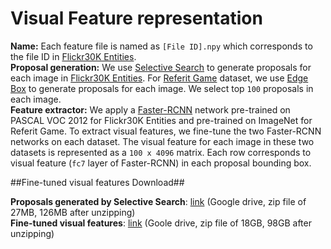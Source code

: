 # Visual Feature representation
**Name:** Each feature file is named as ```[File ID].npy``` which corresponds to the file ID in [Flickr30K Entities](http://web.engr.illinois.edu/~bplumme2/Flickr30kEntities/).<br/>
**Proposal generation:** We use [Selective Search](https://ivi.fnwi.uva.nl/isis/publications/bibtexbrowser.php?key=UijlingsIJCV2013&bib=all.bib) to generate proposals for each image in [Flickr30K Entities](http://web.engr.illinois.edu/~bplumme2/Flickr30kEntities/). For [Referit Game](http://tamaraberg.com/referitgame/) dataset, we use [Edge Box](https://github.com/pdollar/edges) to generate proposals for each image. We select top ```100``` proposals in each image.<br/>
**Feature extractor:** We apply a [Faster-RCNN](https://github.com/endernewton/tf-faster-rcnn) network pre-trained on PASCAL VOC 2012 for Flickr30K Entities and pre-trained on ImageNet for Referit Game. To extract visual features, we fine-tune the two Faster-RCNN networks on each dataset. The visual feature for each image in these two datasets is represented as a ```100 x 4096``` matrix. Each row corresponds to visual feature (```fc7``` layer of Faster-RCNN) in each proposal bounding box.<br/>

##Fine-tuned visual features Download##

**Proposals generated by Selective Search**: [link](https://drive.google.com/file/d/1ErWcIvu-KkT6i_DWZ54mItc0omEs8kMC/view?usp=sharing) (Google drive, zip file of 27MB, 126MB after unzipping)<br/>
**Fine-tuned visual features**: [link](https://drive.google.com/file/d/1RYQu5AR779H2a3c4V40Y95qQTIbeVZLf/view?usp=sharing) (Goole drive, zip file of 18GB, 98GB after unzipping)<br/>